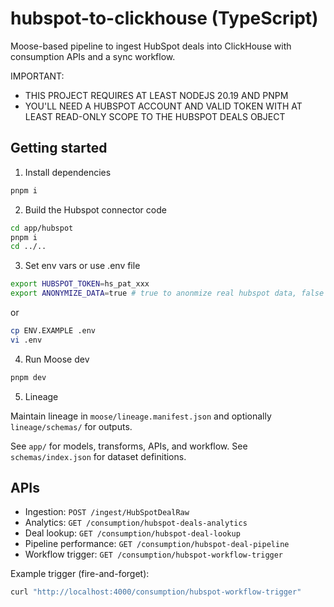 # hubspot-to-clickhouse (TypeScript)

Moose-based pipeline to ingest HubSpot deals into ClickHouse with consumption APIs and a sync workflow.

IMPORTANT: 
- THIS PROJECT REQUIRES AT LEAST NODEJS 20.19 AND PNPM
- YOU'LL NEED A HUBSPOT ACCOUNT AND VALID TOKEN WITH AT LEAST READ-ONLY SCOPE TO THE HUBSPOT DEALS OBJECT


## Getting started

1) Install dependencies
```bash
pnpm i
```

2) Build the Hubspot connector code
```bash
cd app/hubspot
pnpm i
cd ../..
```

3) Set env vars or use .env file
```bash
export HUBSPOT_TOKEN=hs_pat_xxx
export ANONYMIZE_DATA=true # true to anonmize real hubspot data, false to use actual data
```

or

```bash
cp ENV.EXAMPLE .env
vi .env
```

4) Run Moose dev
```bash
pnpm dev
```

5) Lineage

Maintain lineage in `moose/lineage.manifest.json` and optionally `lineage/schemas/` for outputs.

See `app/` for models, transforms, APIs, and workflow. See `schemas/index.json` for dataset definitions.

## APIs

- Ingestion: `POST /ingest/HubSpotDealRaw`
- Analytics: `GET /consumption/hubspot-deals-analytics`
- Deal lookup: `GET /consumption/hubspot-deal-lookup`
- Pipeline performance: `GET /consumption/hubspot-deal-pipeline`
- Workflow trigger: `GET /consumption/hubspot-workflow-trigger`

Example trigger (fire-and-forget):
```bash
curl "http://localhost:4000/consumption/hubspot-workflow-trigger"
```
